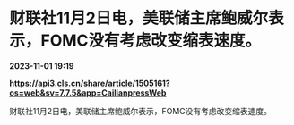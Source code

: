 # 财联社11月2日电，美联储主席鲍威尔表示，FOMC没有考虑改变缩表速度。

**2023-11-01 19:19**

**https://api3.cls.cn/share/article/1505161?os=web&sv=7.7.5&app=CailianpressWeb**

财联社11月2日电，美联储主席鲍威尔表示，FOMC没有考虑改变缩表速度。